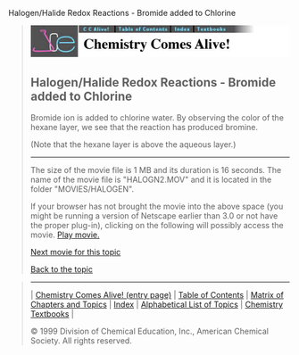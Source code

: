 





 Halogen/Halide Redox Reactions - Bromide added to Chlorine
 



> ![Chemistry Comes Alive!](ccahead.gif)
> 
> 
> 
> 
> 
> 
> 
> 
> 
> ## Halogen/Halide Redox Reactions - Bromide added to Chlorine
> 
> 
> 
> 
> 
> 
> 
> 
>   
> 
> 
> 
> 
> 
>  Bromide ion is added to chlorine water. By observing the color of
the hexane layer, we see that the reaction has produced bromine.
>  
> 
> 
> 
>  (Note that the hexane layer is above the aqueous layer.)
>  
> 
> 
> 
> 
> 
> 
> 
> ---
> 
> 
>  The size of the movie file is 1 MB and its duration is 16 seconds. 
The name of the movie file is "HALOGN2.MOV" 
and it is located in the folder "MOVIES/HALOGEN".
>  
> 
> 
> 
>  If your browser has not brought the movie into the above space
(you might be running a version of Netscape earlier than 3.0 or
not have the proper plug-in), clicking on the following will
possibly access the movie.
>  [Play movie.](../../MOVIES/HALOGEN/HALOGN2.MOV) 
> 
> 
> 
> 
> [Next movie for this topic](../../MVHTM/HALOGEN/HALOGN3.HTM) 
> 
> 
> 
> 
> 
> 
> 
> [Back to the topic](../../MAIN/HALOGEN/PAGE1.HTM)



> ---
> 
> 
>  |
>  [Chemistry Comes Alive! (entry page)](../../INDEX.HTM) 
>  |
>  [Table of Contents](../../CONTENTS.HTM) 
>  |
>  [Matrix of Chapters and Topics](../../MATRIX.HTM) 
>  |
>  [Index](../../WORDS.HTM) 
>  |
>  [Alphabetical List of Topics](../../ALPHATOP.HTM) 
>  |
>  [Chemistry Textbooks](../../BOOKS.HTM) 
>  |
>  
>  © 1999 Division of Chemical Education, Inc.,
American Chemical Society. All rights reserved.





